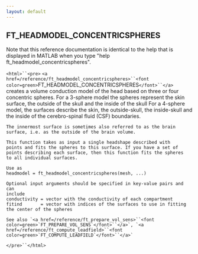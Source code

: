 ```yaml
---
layout: default
---
```


##  FT_HEADMODEL_CONCENTRICSPHERES

Note that this reference documentation is identical to the help that is displayed in MATLAB when you type "help ft_headmodel_concentricspheres".

`<html>``<pre>`
    `<a href=/reference/ft_headmodel_concentricspheres>``<font color=green>`FT_HEADMODEL_CONCENTRICSPHERES`</font>``</a>` creates a volume conduction model
    of the head based on three or four concentric spheres. For a 3-sphere
    model the spheres represent the skin surface, the outside of the
    skull and the inside of the skull For a 4-sphere model, the surfaces
    describe the skin, the outside-skull, the inside-skull and the inside of the
    cerebro-spinal fluid (CSF) boundaries.
 
    The innermost surface is sometimes also referred to as the brain
    surface, i.e. as the outside of the brain volume.
 
    This function takes as input a single headshape described with
    points and fits the spheres to this surface. If you have a set of
    points describing each surface, then this function fits the spheres
    to all individual surfaces.
 
    Use as
    headmodel = ft_headmodel_concentricspheres(mesh, ...)
 
    Optional input arguments should be specified in key-value pairs and can
    include
    conductivity = vector with the conductivity of each compartment
    fitind       = vector with indices of the surfaces to use in fitting the center of the spheres
 
    See also `<a href=/reference/ft_prepare_vol_sens>``<font color=green>`FT_PREPARE_VOL_SENS`</font>``</a>`, `<a href=/reference/ft_compute_leadfield>``<font color=green>`FT_COMPUTE_LEADFIELD`</font>``</a>`
`</pre>``</html>`

